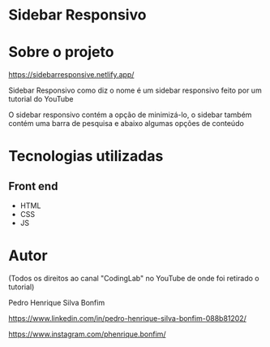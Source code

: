 # Sidebar Responsivo

# Sobre o projeto

https://sidebarresponsive.netlify.app/

Sidebar Responsivo como diz o nome é um sidebar responsivo feito por um tutorial do YouTube

O sidebar responsivo contém a opção de minimizá-lo, o sidebar também contém uma barra de pesquisa e abaixo algumas opções de conteúdo

# Tecnologias utilizadas
## Front end
- HTML 
- CSS
- JS

# Autor

(Todos os direitos ao canal "CodingLab" no YouTube de onde foi retirado o tutorial)

Pedro Henrique Silva Bonfim

https://www.linkedin.com/in/pedro-henrique-silva-bonfim-088b81202/

https://www.instagram.com/phenrique.bonfim/

